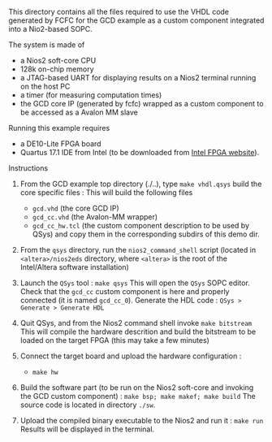 This directory contains all the files required to use the VHDL code generated by FCFC for the GCD example 
as a custom component integrated into a Nio2-based SOPC.

The system is made of 
- a Nios2 soft-core CPU 
- 128k on-chip memory
- a JTAG-based UART for displaying results on a Nios2 terminal running on the host PC
- a timer (for measuring computation times)
- the GCD core IP (generated by fcfc) wrapped as a custom component to be accessed as a Avalon MM slave

Running this example requires
- a DE10-Lite FPGA board
- Quartus 17.1 IDE from Intel (to be downloaded from [Intel FPGA website](https://fpgasoftware.intel.com)). 

Instructions

1. From the GCD example top directory (./..), type `make vhdl.qsys`  build the core specific files : 
   This will build the following files 
   - `gcd.vhd`  (the core GCD IP)
   - `gcd_cc.vhd` (the Avalon-MM wrapper)
   - `gcd_cc_hw.tcl` (the custom component description to be used by QSys)
   and copy them in the corresponding subdirs of this demo dir.

2. From the `qsys` directory, run the `nios2_command_shell` script (located
   in `<altera>/nios2eds` directory, where `<altera>` is the root of the Intel/Altera software
   installation)

3. Launch the `QSys` tool : `make qsys`
   This will open the `QSys` SOPC editor. Check that the `gcd_cc` custom component is here and
   properly connected (it is named `gcd_cc_0`).
   Generate the HDL code : `QSys > Generate > Generate HDL`

4. Quit QSys, and from the Nios2 command shell invoke `make bitstream`
   This will compile the hardware descrition and build the bitstream to be loaded on the target FPGA 
   (this may take a few minutes)
   
5. Connect the target board and upload the hardware configuration :

   - `make hw` 

6. Build the software part (to be run on the Nios2 soft-core and invoking the GCD custom
   component) : `make bsp; make makef; make build`
   The source code is located in directory `./sw`.
   
7. Upload the compiled binary executable to the Nios2 and run it : `make run`
   Results will be displayed in the terminal.



